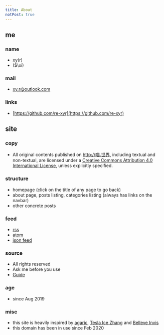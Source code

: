 ```yaml
---
title: About
notPost: true
---
```


## me

### name
- xy(r)
- ($\xi)

### mail
- [xy.r@outlook.com](mailto:xy.r@outlook.com)

### links
- [https://github.com/re-xyr](https://github.com/re-xyr)

## site

### copy
- All original contents published on http://喵.世界, including textual and non-textual, are licensed under a [Creative Commons Attribution 4.0 International License](https://creativecommons.org/licenses/by/4.0/), unless explicitly specified.

### structure
- homepage (click on the title of any page to go back)
- about page, posts listing, categories listing (always has links on the navbar)
- other concrete posts

### feed
- [rss](/rss.xml)
- [atom](/feed.atom)
- [json feed](/feed.json)

### source
- All rights reserved
- Ask me before you use
- [Guide](/guide)

### age
- since Aug 2019

### misc
- this site is heavily inspired by [agaric](https://b.agaric.net), [Tesla Ice Zhang](https://ice1000.org) and [Belleve Invis](https://typeof.net)
- this domain has been in use since Feb 2020
